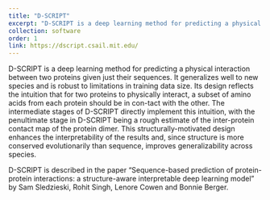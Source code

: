 ```yaml
---
title: "D-SCRIPT"
excerpt: "D-SCRIPT is a deep learning method for predicting a physical interaction between two proteins given just their sequences."
collection: software
order: 1
link: https://dscript.csail.mit.edu/
---
```


D-SCRIPT is a deep learning method for predicting a physical interaction between two proteins given just their sequences. It generalizes well to new species and is robust to limitations in training data size. Its design reflects the intuition that for two proteins to physically interact, a subset of amino acids from each protein should be in con-tact with the other. The intermediate stages of D-SCRIPT directly implement this intuition, with the penultimate stage in D-SCRIPT being a rough estimate of the inter-protein contact map of the protein dimer. This structurally-motivated design enhances the interpretability of the results and, since structure is more conserved evolutionarily than sequence, improves generalizability across species.

D-SCRIPT is described in the paper “Sequence-based prediction of protein-protein interactions: a structure-aware interpretable deep learning model” by Sam Sledzieski, Rohit Singh, Lenore Cowen and Bonnie Berger.